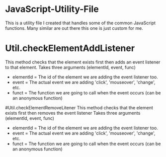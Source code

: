 # JavaScript-Utility-File
This is a utility file I created that handles some of the common JavaScript functions.  Many similar are out there this one is just custom for me.

# Util.checkElementAddListener
This method checks that the element exists first then adds an event listener to that element.
Takes three arguments (elementId, event, func)
* elementId = The id of the element we are adding the event listener too.
* event = The actual event we are adding 'click', 'mouseover', 'change', etc.
* funct = The function we are going to call when the event occurs (can be an anonymous function)

#Util.checkElementRemoveLitener
This method checks that the element exists first then removes the event listener
Takes three arguments (elementId, event, func)
* elementId = The id of the element we are adding the event listener too.
* event = The actual event we are adding 'click', 'mouseover', 'change', etc.
* funct = The function we are going to call when the event occurs (can be an anonymous function)
